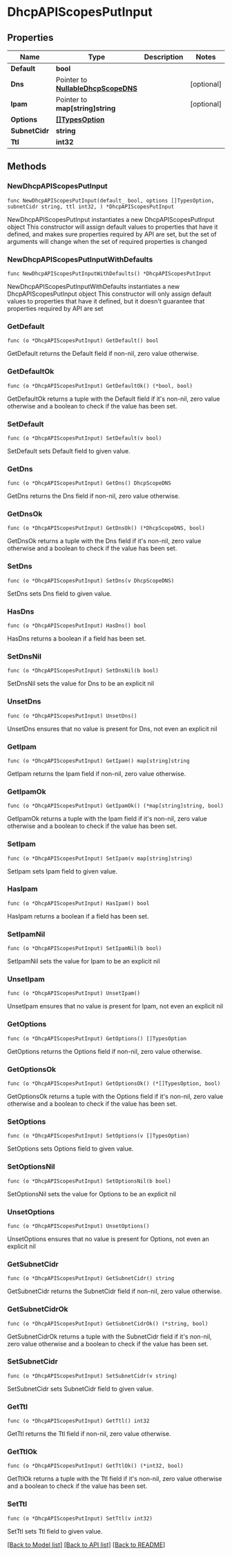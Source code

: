 # DhcpAPIScopesPutInput

## Properties

Name | Type | Description | Notes
------------ | ------------- | ------------- | -------------
**Default** | **bool** |  | 
**Dns** | Pointer to [**NullableDhcpScopeDNS**](DhcpScopeDNS.md) |  | [optional] 
**Ipam** | Pointer to **map[string]string** |  | [optional] 
**Options** | [**[]TypesOption**](TypesOption.md) |  | 
**SubnetCidr** | **string** |  | 
**Ttl** | **int32** |  | 

## Methods

### NewDhcpAPIScopesPutInput

`func NewDhcpAPIScopesPutInput(default_ bool, options []TypesOption, subnetCidr string, ttl int32, ) *DhcpAPIScopesPutInput`

NewDhcpAPIScopesPutInput instantiates a new DhcpAPIScopesPutInput object
This constructor will assign default values to properties that have it defined,
and makes sure properties required by API are set, but the set of arguments
will change when the set of required properties is changed

### NewDhcpAPIScopesPutInputWithDefaults

`func NewDhcpAPIScopesPutInputWithDefaults() *DhcpAPIScopesPutInput`

NewDhcpAPIScopesPutInputWithDefaults instantiates a new DhcpAPIScopesPutInput object
This constructor will only assign default values to properties that have it defined,
but it doesn't guarantee that properties required by API are set

### GetDefault

`func (o *DhcpAPIScopesPutInput) GetDefault() bool`

GetDefault returns the Default field if non-nil, zero value otherwise.

### GetDefaultOk

`func (o *DhcpAPIScopesPutInput) GetDefaultOk() (*bool, bool)`

GetDefaultOk returns a tuple with the Default field if it's non-nil, zero value otherwise
and a boolean to check if the value has been set.

### SetDefault

`func (o *DhcpAPIScopesPutInput) SetDefault(v bool)`

SetDefault sets Default field to given value.


### GetDns

`func (o *DhcpAPIScopesPutInput) GetDns() DhcpScopeDNS`

GetDns returns the Dns field if non-nil, zero value otherwise.

### GetDnsOk

`func (o *DhcpAPIScopesPutInput) GetDnsOk() (*DhcpScopeDNS, bool)`

GetDnsOk returns a tuple with the Dns field if it's non-nil, zero value otherwise
and a boolean to check if the value has been set.

### SetDns

`func (o *DhcpAPIScopesPutInput) SetDns(v DhcpScopeDNS)`

SetDns sets Dns field to given value.

### HasDns

`func (o *DhcpAPIScopesPutInput) HasDns() bool`

HasDns returns a boolean if a field has been set.

### SetDnsNil

`func (o *DhcpAPIScopesPutInput) SetDnsNil(b bool)`

 SetDnsNil sets the value for Dns to be an explicit nil

### UnsetDns
`func (o *DhcpAPIScopesPutInput) UnsetDns()`

UnsetDns ensures that no value is present for Dns, not even an explicit nil
### GetIpam

`func (o *DhcpAPIScopesPutInput) GetIpam() map[string]string`

GetIpam returns the Ipam field if non-nil, zero value otherwise.

### GetIpamOk

`func (o *DhcpAPIScopesPutInput) GetIpamOk() (*map[string]string, bool)`

GetIpamOk returns a tuple with the Ipam field if it's non-nil, zero value otherwise
and a boolean to check if the value has been set.

### SetIpam

`func (o *DhcpAPIScopesPutInput) SetIpam(v map[string]string)`

SetIpam sets Ipam field to given value.

### HasIpam

`func (o *DhcpAPIScopesPutInput) HasIpam() bool`

HasIpam returns a boolean if a field has been set.

### SetIpamNil

`func (o *DhcpAPIScopesPutInput) SetIpamNil(b bool)`

 SetIpamNil sets the value for Ipam to be an explicit nil

### UnsetIpam
`func (o *DhcpAPIScopesPutInput) UnsetIpam()`

UnsetIpam ensures that no value is present for Ipam, not even an explicit nil
### GetOptions

`func (o *DhcpAPIScopesPutInput) GetOptions() []TypesOption`

GetOptions returns the Options field if non-nil, zero value otherwise.

### GetOptionsOk

`func (o *DhcpAPIScopesPutInput) GetOptionsOk() (*[]TypesOption, bool)`

GetOptionsOk returns a tuple with the Options field if it's non-nil, zero value otherwise
and a boolean to check if the value has been set.

### SetOptions

`func (o *DhcpAPIScopesPutInput) SetOptions(v []TypesOption)`

SetOptions sets Options field to given value.


### SetOptionsNil

`func (o *DhcpAPIScopesPutInput) SetOptionsNil(b bool)`

 SetOptionsNil sets the value for Options to be an explicit nil

### UnsetOptions
`func (o *DhcpAPIScopesPutInput) UnsetOptions()`

UnsetOptions ensures that no value is present for Options, not even an explicit nil
### GetSubnetCidr

`func (o *DhcpAPIScopesPutInput) GetSubnetCidr() string`

GetSubnetCidr returns the SubnetCidr field if non-nil, zero value otherwise.

### GetSubnetCidrOk

`func (o *DhcpAPIScopesPutInput) GetSubnetCidrOk() (*string, bool)`

GetSubnetCidrOk returns a tuple with the SubnetCidr field if it's non-nil, zero value otherwise
and a boolean to check if the value has been set.

### SetSubnetCidr

`func (o *DhcpAPIScopesPutInput) SetSubnetCidr(v string)`

SetSubnetCidr sets SubnetCidr field to given value.


### GetTtl

`func (o *DhcpAPIScopesPutInput) GetTtl() int32`

GetTtl returns the Ttl field if non-nil, zero value otherwise.

### GetTtlOk

`func (o *DhcpAPIScopesPutInput) GetTtlOk() (*int32, bool)`

GetTtlOk returns a tuple with the Ttl field if it's non-nil, zero value otherwise
and a boolean to check if the value has been set.

### SetTtl

`func (o *DhcpAPIScopesPutInput) SetTtl(v int32)`

SetTtl sets Ttl field to given value.



[[Back to Model list]](../README.md#documentation-for-models) [[Back to API list]](../README.md#documentation-for-api-endpoints) [[Back to README]](../README.md)


